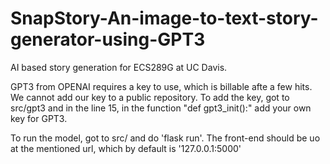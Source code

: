 # SnapStory-An-image-to-text-story-generator-using-GPT3
AI based story generation for ECS289G at UC Davis. 

GPT3 from OPENAI requires a key to use, which is billable afte a few hits. We cannot add our key to a public repository. To add the key, got to src/gpt3 and in the line 15, in the function "def gpt3_init():" add your own key for GPT3.

To run the model, got to src/ and do 'flask run'. The front-end should be uo at the mentioned url, which by default is '127.0.0.1:5000'
